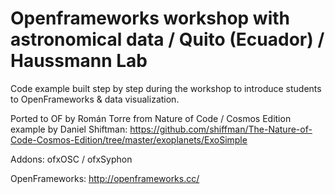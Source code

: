 
# Openframeworks workshop with astronomical data / Quito (Ecuador) / Haussmann Lab 

Code example built step by step during the workshop to introduce students to OpenFrameworks & data visualization.


Ported to OF by Román Torre from Nature of Code / Cosmos Edition example by Daniel Shiftman: https://github.com/shiffman/The-Nature-of-Code-Cosmos-Edition/tree/master/exoplanets/ExoSimple 

Addons: ofxOSC / ofxSyphon

OpenFrameworks: http://openframeworks.cc/



